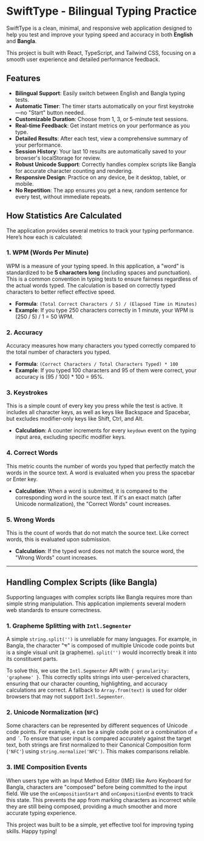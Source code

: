
# SwiftType - Bilingual Typing Practice

SwiftType is a clean, minimal, and responsive web application designed to help you test and improve your typing speed and accuracy in both **English** and **Bangla**.

This project is built with React, TypeScript, and Tailwind CSS, focusing on a smooth user experience and detailed performance feedback.

## Features

- **Bilingual Support**: Easily switch between English and Bangla typing tests.
- **Automatic Timer**: The timer starts automatically on your first keystroke—no "Start" button needed.
- **Customizable Duration**: Choose from 1, 3, or 5-minute test sessions.
- **Real-time Feedback**: Get instant metrics on your performance as you type.
- **Detailed Results**: After each test, view a comprehensive summary of your performance.
- **Session History**: Your last 10 results are automatically saved to your browser's localStorage for review.
- **Robust Unicode Support**: Correctly handles complex scripts like Bangla for accurate character counting and rendering.
- **Responsive Design**: Practice on any device, be it desktop, tablet, or mobile.
- **No Repetition**: The app ensures you get a new, random sentence for every test, without immediate repeats.

## How Statistics Are Calculated

The application provides several metrics to track your typing performance. Here’s how each is calculated:

### 1. WPM (Words Per Minute)

WPM is a measure of your typing speed. In this application, a "word" is standardized to be **5 characters long** (including spaces and punctuation). This is a common convention in typing tests to ensure fairness regardless of the actual words typed. The calculation is based on correctly typed characters to better reflect effective speed.

- **Formula**: `(Total Correct Characters / 5) / (Elapsed Time in Minutes)`
- **Example**: If you type 250 characters correctly in 1 minute, your WPM is (250 / 5) / 1 = 50 WPM.

### 2. Accuracy

Accuracy measures how many characters you typed correctly compared to the total number of characters you typed.

- **Formula**: `(Correct Characters / Total Characters Typed) * 100`
- **Example**: If you typed 100 characters and 95 of them were correct, your accuracy is (95 / 100) * 100 = 95%.

### 3. Keystrokes

This is a simple count of every key you press while the test is active. It includes all character keys, as well as keys like Backspace and Spacebar, but excludes modifier-only keys like Shift, Ctrl, and Alt.

- **Calculation**: A counter increments for every `keydown` event on the typing input area, excluding specific modifier keys.

### 4. Correct Words

This metric counts the number of words you typed that perfectly match the words in the source text. A word is evaluated when you press the spacebar or Enter key.

- **Calculation**: When a word is submitted, it is compared to the corresponding word in the source text. If it's an exact match (after Unicode normalization), the "Correct Words" count increases.

### 5. Wrong Words

This is the count of words that do not match the source text. Like correct words, this is evaluated upon submission.

- **Calculation**: If the typed word does not match the source word, the "Wrong Words" count increases.

---

## Handling Complex Scripts (like Bangla)

Supporting languages with complex scripts like Bangla requires more than simple string manipulation. This application implements several modern web standards to ensure correctness.

### 1. Grapheme Splitting with `Intl.Segmenter`

A simple `string.split('')` is unreliable for many languages. For example, in Bangla, the character "ক্ষ" is composed of multiple Unicode code points but is a single visual unit (a grapheme). `split('')` would incorrectly break it into its constituent parts.

To solve this, we use the `Intl.Segmenter` API with `{ granularity: 'grapheme' }`. This correctly splits strings into user-perceived characters, ensuring that our character counting, highlighting, and accuracy calculations are correct. A fallback to `Array.from(text)` is used for older browsers that may not support `Intl.Segmenter`.

### 2. Unicode Normalization (`NFC`)

Some characters can be represented by different sequences of Unicode code points. For example, `é` can be a single code point or a combination of `e` and `´`. To ensure that user input is compared accurately against the target text, both strings are first normalized to their Canonical Composition form (`'NFC'`) using `string.normalize('NFC')`. This makes comparisons reliable.

### 3. IME Composition Events

When users type with an Input Method Editor (IME) like Avro Keyboard for Bangla, characters are "composed" before being committed to the input field. We use the `onCompositionStart` and `onCompositionEnd` events to track this state. This prevents the app from marking characters as incorrect while they are still being composed, providing a much smoother and more accurate typing experience.

This project was built to be a simple, yet effective tool for improving typing skills. Happy typing!
